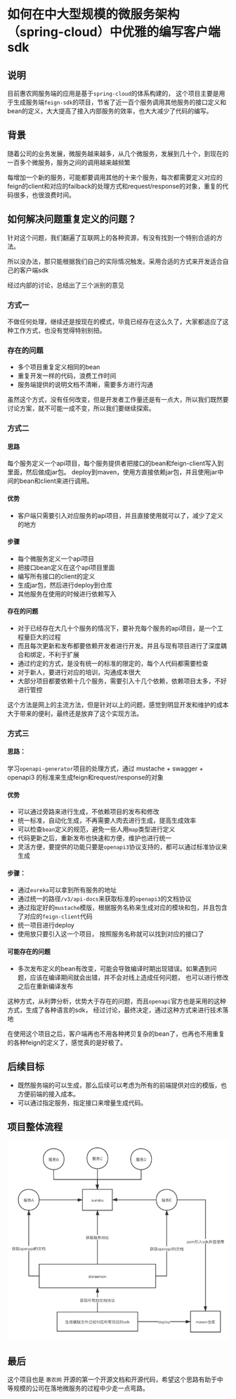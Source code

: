 # 如何在中大型规模的微服务架构（spring-cloud）中优雅的编写客户端sdk

## 说明

目前惠农网服务端的应用是基于`spring-cloud`的体系构建的，
这个项目主要是用于生成服务端`feign-sdk`的项目，节省了近一百个服务调用其他服务的接口定义和bean的定义，大大提高了接入内部服务的效率，也大大减少了代码的编写。

## 背景

随着公司的业务发展，微服务越来越多，从几个微服务，发展到几十个，到现在的一百多个微服务，服务之间的调用越来越频繁

每增加一个新的服务，可能都要调用其他的十来个服务，每次都需要定义对应的feign的client和对应的failback的处理方式和request/response的对象，重复的代码很多，也很浪费时间。


## 如何解决问题重复定义的问题？

针对这个问题，我们翻遍了互联网上的各种资源，有没有找到一个特别合适的方法。

所以没办法，那只能根据我们自己的实际情况触发。采用合适的方式来开发适合自己的客户端sdk

经过内部的讨论，总结出了三个派别的意见


### 方式一

不做任何处理，继续还是按现在的模式，毕竟已经存在这么久了，大家都适应了这种工作方式，也没有觉得特别别扭。

### 存在的问题

- 多个项目重复定义相同的bean
- 重复开发一样的代码，浪费工作时间
- 服务端提供的说明文档不清晰，需要多方进行沟通

虽然这个方式，没有任何改变，但是开发者工作量还是有一点大，所以我们既然要讨论方案，就不可能一成不变，所以我们要继续探索。


### 方式二

#### 思路
每个服务定义一个api项目，每个服务提供者把接口的bean和feign-client写入到里面，然后做成jar包。
deploy到maven，使用方直接依赖jar包，并且使用jar中间的bean和client来进行调用。

#### 优势
- 客户端只需要引入对应服务的api项目，并且直接使用就可以了，减少了定义的地方

#### 步骤

- 每个微服务定义一个api项目
- 把接口bean定义在这个api项目里面
- 编写所有接口的client的定义
- 生成jar包，然后进行deploy到仓库
- 其他服务在使用的时候进行依赖写入

#### 存在的问题

- 对于已经存在大几十个服务的情况下，要补充每个服务的api项目，是一个工程量巨大的过程
- 而且每次更新和发布都要依赖开发者进行开发。并且与现有项目进行了深度耦合和绑定，不利于扩展
- 通过约定的方式，是没有统一的标准的限定的，每个人代码都需要检查
- 对于新人，要进行对应的培训，沟通成本很大
- 大部分项目都要依赖十几个服务，需要引入十几个依赖，依赖项目太多，不好进行管控

这个方法是网上的主流方法，但是针对以上的问题，感觉到明显开发和维护的成本大于带来的便利，最终还是放弃了这个实现方法。



### 方式三

#### 思路：

学习`openapi-generator`项目的处理方式，通过 mustache + swagger + openapi3 的标准来生成feign和request/response的对象

#### 优势

- 可以通过旁路来进行生成，不依赖项目的发布和修改
- 统一标准，自动化生成，不再需要人肉去进行生成，提高生成效率
- 可以检查`bean`定义的规范，避免一些人用`map`类型进行定义
- 代码更新之后，重新发布也快速和方便，维护也进行统一
- 灵活方便，要提供的功能只要是`openapi3`协议支持的，都可以通过标准协议来生成


#### 步骤：

- 通过`eureka`可以拿到所有服务的地址
- 通过统一的路径`/v3/api-docs`来获取标准的`openapi3`的文档协议
- 通过指定好的`mustache`模版，根据服务名称来生成对应的模块和包，并且包含了对应的`feign-client`代码
- 统一项目进行deploy
- 使用放只要引入这一个项目， 按照服务名称就可以找到对应的接口了


#### 可能存在的问题

- 多次发布定义的bean有改变，可能会导致编译时期出现错误。如果遇到问题，应该在编译期间就会出错，并不会对线上造成任何问题， 也可以进行修改之后在重新编译发布

这种方式，从利弊分析，优势大于存在的问题，而且`openapi`官方也是采用的这种方式，生成了各种语言的sdk，
经过讨论，最终决定，通过这种方式来进行技术落地

在使用这个项目之后，客户端再也不用各种拷贝复杂的bean了，也再也不用重复的各种feign的定义了，感觉真的是好极了。


## 后续目标

- 既然服务端的可以生成，那么后续可以考虑为所有的前端提供对应的模版，也方便前端的接入成本。
- 可以通过指定服务，指定接口来增量生成代码。



## 项目整体流程

![Alt text](doraemon.png)


## 最后

这个项目也是 `惠农网` 开源的第一个开源文档和开源代码，希望这个思路有助于中等规模的公司在落地微服务的过程中少走一点弯路。

